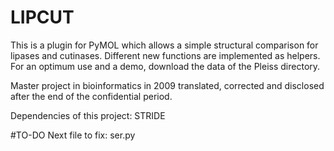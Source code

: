 LIPCUT
======

This is a plugin for PyMOL which allows a simple structural comparison for lipases and cutinases. 
Different new functions are implemented as helpers. 
For an optimum use and a demo, download the data of the Pleiss directory.



Master project in bioinformatics in 2009 translated, corrected and disclosed after the end of the confidential period.


Dependencies of this project:
STRIDE 


#TO-DO
Next file to fix: ser.py
